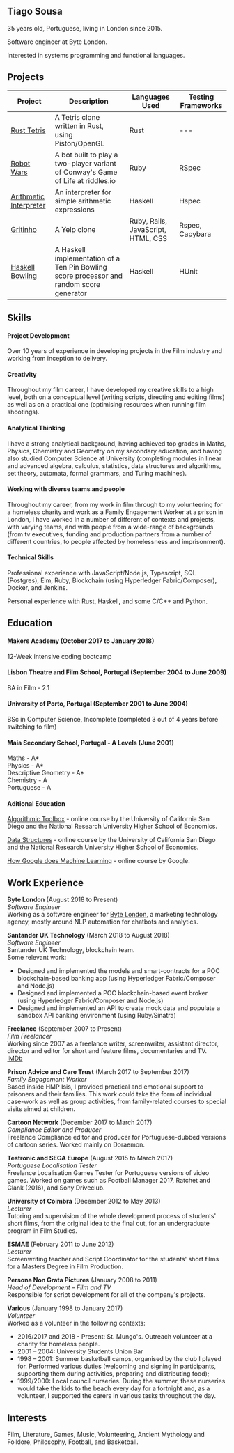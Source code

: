 ## Tiago Sousa

35 years old, Portuguese, living in London since 2015.

Software engineer at Byte London.

Interested in systems programming and functional languages.

## Projects

| Project                                                                                     | Description                                                                              | Languages Used                     | Testing Frameworks |
| ------------------------------------------------------------------------------------------- | ---------------------------------------------------------------------------------------- | ---------------------------------- | ------------------ |
| [Rust Tetris](https://github.com/Eustaquio122/rust-tetris)                                  | A Tetris clone written in Rust, using Piston/OpenGL                                      | Rust                               | ---                |
| [Robot Wars](https://github.com/SuzanneHuldt/robot-wars)                                    | A bot built to play a two-player variant of Conway's Game of Life at riddles.io          | Ruby                               | RSpec              |
| [Arithmetic Interpreter](https://github.com/Eustaquio122/Arithmetic-Expression-Interpreter) | An interpreter for simple arithmetic expressions                                         | Haskell                            | Hspec              |
| [Gritinho](https://github.com/somemarsupials/gritinho)                                      | A Yelp clone                                                                             | Ruby, Rails, JavaScript, HTML, CSS | Rspec, Capybara    |
| [Haskell Bowling](https://github.com/Eustaquio122/Haskell-Bowling)                          | A Haskell implementation of a Ten Pin Bowling score processor and random score generator | Haskell                            | HUnit              |

## Skills

#### Project Development

Over 10 years of experience in developing projects in the Film industry and working from inception to delivery.

#### Creativity

Throughout my film career, I have developed my creative skills to a high level, both on a conceptual level (writing scripts, directing and editing films) as well as on a practical one (optimising resources when running film shootings).

#### Analytical Thinking

I have a strong analytical background, having achieved top grades in Maths, Physics, Chemistry and Geometry on my secondary education, and having also studied Computer Science at University (completing modules in linear and advanced algebra, calculus, statistics, data structures and algorithms, set theory, automata, formal grammars, and Turing machines).

#### Working with diverse teams and people

Throughout my career, from my work in film through to my volunteering for a homeless charity and work as a Family Engagement Worker at a prison in London, I have worked in a number of different of contexts and projects, with varying teams, and with people from a wide-range of backgrounds (from tv executives, funding and production partners from a number of different countries, to people affected by homelessness and imprisonment).

#### Technical Skills

Professional experience with JavaScript/Node.js, Typescript, SQL (Postgres), Elm, Ruby, Blockchain (using Hyperledger Fabric/Composer), Docker, and Jenkins.

Personal experience with Rust, Haskell, and some C/C++ and Python.

## Education

#### Makers Academy (October 2017 to January 2018)

12-Week intensive coding bootcamp

#### Lisbon Theatre and Film School, Portugal (September 2004 to June 2009)

BA in Film - 2.1

#### University of Porto, Portugal (September 2001 to June 2004)

BSc in Computer Science, Incomplete (completed 3 out of 4 years before switching to film)

#### Maia Secondary School, Portugal - A Levels (June 2001)

Maths - A\*  
Physics - A\*  
Descriptive Geometry - A\*  
Chemistry - A  
Portuguese - A

#### Aditional Education

[Algorithmic Toolbox](https://www.coursera.org/learn/algorithmic-toolbox) - online course by the University of California San Diego and the National Research University Higher School of Economics.

[Data Structures](https://www.coursera.org/learn/data-structures) - online course by the University of California San Diego and the National Research University Higher School of Economics.

[How Google does Machine Learning](https://www.coursera.org/learn/google-machine-learning) - online course by Google.

## Work Experience

**Byte London** (August 2018 to Present)  
_Software Engineer_  
Working as a software engineer for [Byte London](https://bytemissioncontrol.com/), a marketing technology agency, mostly around NLP automation for chatbots and analytics.

**Santander UK Technology** (March 2018 to August 2018)  
_Software Engineer_  
Santander UK Technology, blockchain team.  
Some relevant work:

- Designed and implemented the models and smart-contracts for a POC blockchain-based banking app (using Hyperledger Fabric/Composer and Node.js)
- Designed and implemented a POC blockchain-based event broker (using Hyperledger Fabric/Composer and Node.js)
- Designed and implemented an API to create mock data and populate a sandbox API banking environment (using Ruby/Sinatra)

**Freelance** (September 2007 to Present)  
_Film Freelancer_  
Working since 2007 as a freelance writer, screenwriter, assistant director, director and editor for short and feature films, documentaries and TV.  
[IMDb](http://www.imdb.com/name/nm2617086/)

**Prison Advice and Care Trust** (March 2017 to September 2017)  
_Family Engagement Worker_  
Based inside HMP Isis, I provided practical and emotional support to prisoners and their families. This work could take the form of individual case-work as well as group activities, from family-related courses to special visits aimed at children.

**Cartoon Network** (December 2017 to March 2017)  
_Compliance Editor and Producer_  
Freelance Compliance editor and producer for Portuguese-dubbed versions of cartoon series. Worked mainly on Doraemon.

**Testronic and SEGA Europe** (August 2015 to March 2017)  
_Portuguese Localisation Tester_  
Freelance Localisation Games Tester for Portuguese versions of video games. Worked on games such as Football Manager 2017, Ratchet and Clank (2016), and Sony Driveclub.

**University of Coimbra** (December 2012 to May 2013)  
_Lecturer_  
Tutoring and supervision of the whole development process of students' short films, from the original idea to the final cut, for an undergraduate program in Film Studies.

**ESMAE** (February 2011 to June 2012)  
_Lecturer_  
Screenwriting teacher and Script Coordinator for the students' short films for a Masters Degree in Film Production.

**Persona Non Grata Pictures** (January 2008 to 2011)  
_Head of Development – Film and TV_  
Responsible for script development for all of the company's projects.

**Various** (January 1998 to January 2017)  
_Volunteer_  
Worked as a volunteer in the following contexts:

- 2016/2017 and 2018 - Present: St. Mungo's. Outreach volunteer at a charity for homeless people.
- 2001 – 2004: University Students Union Bar
- 1998 – 2001: Summer basketball camps, organised by the club I played for. Performed various duties (welcoming and signing in participants, supporting them during activities, preparing and distributing food);
- 1999/2000: Local council nurseries. During the summer, these nurseries would take the kids to the beach every day for a fortnight and, as a volunteer, I supported the carers in various tasks throughout the day.

## Interests

Film, Literature, Games, Music, Volunteering, Ancient Mythology and Folklore, Philosophy, Football, and Basketball.
